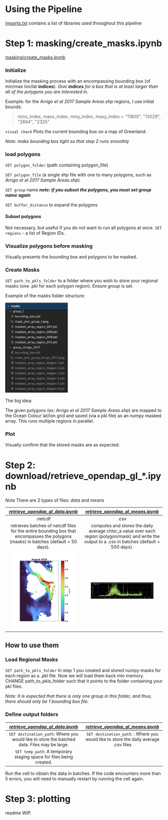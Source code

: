# Using the Pipeline 
[imports.txt](https://github.com/tparker1/chlora_plots/blob/f34d25a84aa5afd1f2fbe14a2c6de410eedc8986/imports.txt) contains a list of libraries used throughout this pipeline

# Step 1: masking/create_masks.ipynb
[masking/create_masks.ipynb](https://github.com/tparker1/chlora_plots/blob/c0e34ab347d5392280ceb00c8096bde6909150a6/masking/create_masks.ipynb) 

### Initialize
Initialize the masking process with an encompassing bounding box (of min/max lon/lat **indices**). 
_Give **indices** for a box that is at least larger than all of the polygons you are interested in._

Example: for the _Arrigo et al 2017 Sample Areas.shp_ regions, I use initial bounds:

>minx_index, maxx_index, miny_index, maxy_index = "11800", "13029", "2894", "2325"

``visual check`` Plots the current bounding box on a map of Greenland.

_Note: make bounding box tight so that step 2 runs smoothly_


### load polygons
``SET polygon_folder``  (path containing polygon_file)

``SET polygon_file``    (a single shp file with one to many polygons, such as _Arrigo et al 2017 Sample Areas.shp_)

``SET group`` name **_note: if you subset the polygons, you must set group name again_**

``SET buffer_distance`` to expand the polygons

#### Subset polygons
Not necessary, but useful if you do not want to run all polygons at once. 
``SET regions`` - a list of Region IDs. 

###  Visualize polygons before masking
Visually presents the bounding box and polygons to be masked. 

### Create Masks
``SET path_to_pkls_folder`` to a folder where you wish to store your regional masks (one .pkl for each polygon region). Ensure _group_ is set.

Example of the masks folder structure:

<img src="images/mask_folder_struct.png" alt="" width="200"/>
   
The big idea:

The given polygons (ex: _Arrigo et al 2017 Sample Areas.shp_) are mapped to the Ocean Colour lat/lon grid and saved (via a pkl file) as an numpy masked array. This runs multiple regions in parallel. 

### Plot
Visually confirm that the stored masks are as expected.



# Step 2: download/retrieve_opendap_gl_*.ipynb
_Note_ There are 2 types of files: _data_ and _means_

[_retrieve_opendap_gl__**_data_**_.ipynb_](https://github.com/tparker1/chlora_plots/blob/63bfd92d86f2549ce19a49713800a212d32c840c/download/retrieve_opendap_gl_chla_data.ipynb)         |  [_retrieve_opendap_gl__**_means_**_.ipynb_](https://github.com/tparker1/chlora_plots/blob/63bfd92d86f2549ce19a49713800a212d32c840c/download/retrieve_opendap_gl_chla_means.ipynb) 
:-------------------------:|:-------------------------:
.netcdf | .csv
retrieves batches of netcdf files for the entire bounding box that encompasses the polygons (masks) in batches (default = 50 days). | computes and stores the daily average chlor_a value over each region (polygon/mask) and write the output to a .csv in batches (default = 500 days). 
<img src="images/data.png" alt="timeseries plot of chlorophyll means for six different regions" width="200"/> |  <img src="images/means.png" alt="timeseries plot of chlorophyll means for six different regions" width="200"/>

## How to use them
### Load Regional Masks
``SET path_to_pkls_folder`` In step 1 you created and stored numpy masks for each region as a .pkl file. Now we will load them back into memory. CHANGE path_to_pkls_folder such that it points to the folder containing your pkl files. 

_Note: It is expected that there is only one group in this folder, and thus, there should only be 1 bounding box file._

### Define output folders
[_retrieve_opendap_gl__**_data_**_.ipynb_](https://github.com/tparker1/chlora_plots/blob/63bfd92d86f2549ce19a49713800a212d32c840c/download/retrieve_opendap_gl_chla_data.ipynb)         |  [_retrieve_opendap_gl__**_means_**_.ipynb_](https://github.com/tparker1/chlora_plots/blob/63bfd92d86f2549ce19a49713800a212d32c840c/download/retrieve_opendap_gl_chla_means.ipynb) 
:-------------------------:|:-------------------------:
``SET destination_path``: Where you would like to store the batched data. Files may be large. | ``SET destination_path``: : Where you would like to store the daily average .csv files
``SET temp_path``: A temporary staging space for files being created. |


Run the cell to obtain the data in batches. 
If the code encounters more than 5 errors, you will need to manually restart by running the cell again. 


# Step 3: plotting
readme WIP. 





